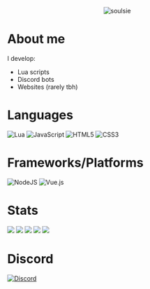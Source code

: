 <p align="center"> <img src="https://komarev.com/ghpvc/?username=soulsie&label=Profile%20views&color=0e75b6&style=for-the-badge" alt="soulsie" /> </p>

# About me

I develop:

- Lua scripts 
- Discord bots
- Websites (rarely tbh)

# Languages
![Lua](https://img.shields.io/badge/lua-%232C2D72.svg?style=for-the-badge&logo=lua&logoColor=black)
![JavaScript](https://img.shields.io/badge/javascript-%23323330.svg?style=for-the-badge&logo=javascript&logoColor=black)
![HTML5](https://img.shields.io/badge/html5-%23E34F26.svg?style=for-the-badge&logo=html5&logoColor=black)
![CSS3](https://img.shields.io/badge/css3-%231572B6.svg?style=for-the-badge&logo=css3&logoColor=black)

# Frameworks/Platforms
![NodeJS](https://img.shields.io/badge/node.js-6DA55F?style=for-the-badge&logo=node.js&logoColor=black)
![Vue.js](https://img.shields.io/badge/vuejs-%2335495e.svg?style=for-the-badge&logo=vuedotjs&logoColor=black)

# Stats
![](http://github-profile-summary-cards.vercel.app/api/cards/profile-details?username=soulsie&theme=city_lights)
![](http://github-profile-summary-cards.vercel.app/api/cards/stats?username=soulsie&theme=city_lights)
![](http://github-profile-summary-cards.vercel.app/api/cards/productive-time?username=soulsie&theme=city_lights&utcOffset=8)
![](http://github-profile-summary-cards.vercel.app/api/cards/repos-per-language?username=soulsie&theme=city_lights)
![](http://github-profile-summary-cards.vercel.app/api/cards/most-commit-language?username=soulsie&theme=city_lights)

# Discord
[![Discord](https://discord.c99.nl/widget/theme-4/1018385268413317240.png)](http://discord.soulsie.xyz/)
